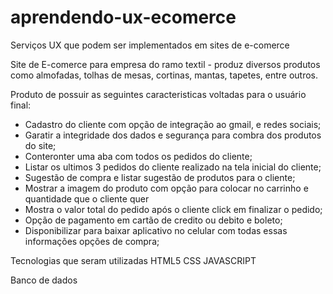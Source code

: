 # aprendendo-ux-ecomerce
Serviços UX que podem ser implementados em sites de e-comerce


Site de E-comerce para empresa do ramo textil - produz diversos produtos como almofadas, tolhas de mesas, cortinas, mantas, tapetes, entre outros. 

Produto de possuir as seguintes caracteristicas voltadas para o usuário final:

- Cadastro do cliente com opção de integração ao gmail, e redes sociais;
- Garatir a integridade dos dados e segurança para combra dos produtos do site;
- Conteronter uma aba com todos os pedidos do cliente;
- Listar os ultimos 3 pedidos do cliente realizado na tela inicial do cliente;
- Sugestão de compra e listar sugestão de produtos para o cliente; 
- Mostrar a imagem do produto com opção para colocar no carrinho e quantidade que o cliente quer
- Mostra o valor total do pedido após o cliente click em finalizar o pedido;
- Opção de pagamento em cartão de credito ou debito e boleto;
- Disponibilizar para baixar aplicativo no celular com todas essas informações opções de compra;

Tecnologias que seram utilizadas
HTML5
CSS
JAVASCRIPT

Banco de dados
